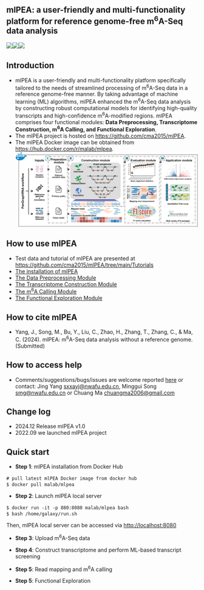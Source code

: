 ## mlPEA: a user-friendly and multi-functionality platform for reference genome-free m<sup>6</sup>A-Seq data analysis

<a href="https://hub.docker.com/r/malab/mlpea" target="_blank"><img src="https://img.shields.io/badge/Docker_image-ready-red.svg" target="_blank"></a><a href="https://hub.docker.com/r/malab/mlpea" target="_blank"><img src="https://img.shields.io/docker/pulls/malab/mlpea"></a><a href="https://github.com/cma2015/mlPEA" target="_blank"><img src="https://img.shields.io/badge/Source%20codes-support-blue"></a>

## Introduction
- mlPEA is a user-friendly and multi-functionality platform specifically tailored to the needs of streamlined processing of m<sup>6</sup>A-Seq data in a reference genome-free manner. By taking advantage of machine learning (ML) algorithms, mlPEA enhanced the m<sup>6</sup>A-Seq data analysis by constructing robust computational models for identifying high-quality transcripts and high-confidence m<sup>6</sup>A-modified regions. mlPEA comprises four functional modules: **Data Preprocessing, Transcriptome Construction, m<sup>6</sup>A Calling, and Functional Exploration**. 
- The mlPEA project is hosted on https://github.com/cma2015/mlPEA.
- The mlPEA Docker image can be obtained from https://hub.docker.com/r/malab/mlpea.
![PanGraphRNA](https://github.com/cma2015/PanGraphRNA/blob/main/Tutorials/PanGraphRNA_framework.png)
## How to use mlPEA
- Test data and tutorial of mlPEA are presented at https://github.com/cma2015/mlPEA/tree/main/Tutorials
- [The installation of mlPEA](https://github.com/cma2015/mlPEA/blob/main/Tutorials/00_Installation.md)
- [The Data Preprocessing Module](https://github.com/cma2015/mlPEA/blob/main/Tutorials/01_Data_Preprocessing_Module.md)
- [The Transcriptome Construction Module](https://github.com/cma2015/mlPEA/blob/main/Tutorials/02_Transcriptome_Construction_Module.md)
- [The m<sup>6</sup>A Calling Module](https://github.com/cma2015/mlPEA/blob/main/Tutorials/03_m<sup>6</sup>A_Calling_Module.md)
- [The Functional Exploration Module](https://github.com/cma2015/mlPEA/blob/main/Tutorials/04_Functional_Exploration_Module.md)

## How to cite mlPEA
- Yang, J., Song, M., Bu, Y., Liu, C., Zhao, H., Zhang, T., Zhang, C., & Ma, C. (2024). mlPEA:  m<sup>6</sup>A-Seq data analysis without a reference genome. (Submitted)

## How to access help
* Comments/suggestions/bugs/issues are welcome reported [here](https://github.com/cma2015/mlPEA/issues) or contact: Jing Yang sxxayj@nwafu.edu.cn, Minggui Song smg@nwafu.edu.cn or Chuang Ma chuangma2006@gmail.com

## Change log
- 2024.12 Release mlPEA v1.0
- 2022.09 we launched mlPEA project

## Quick start

- **Step 1**: mlPEA installation from Docker Hub

```
# pull latest mlPEA Docker image from docker hub
$ docker pull malab/mlpea
```

- **Step 2**: Launch mlPEA local server

```
$ docker run -it -p 880:8080 malab/mlpea bash
$ bash /home/galaxy/run.sh
```

Then, mlPEA local server can be accessed via [http://localhost:8080](http://localhost:8080/)

- **Step 3**: Upload m<sup>6</sup>A-Seq data


- **Step 4**: Construct transcriptome and perform ML-based transcript screening

- **Step 5**: Read mapping and m<sup>6</sup>A calling

- **Step 5**: Functional Exploration
